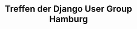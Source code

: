 ---
title: Treffen der Django User Group Hamburg
start_time: "19:30"
url: "http://www.meetup.com/django-hh/events/225554803/"
---